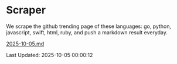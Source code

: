 # Scraper

We scrape the github trending page of these languages: go, python, javascript, swift, html, ruby, and push a markdown result everyday.

[2025-10-05.md](https://github.com/henson/Scraper/blob/master/2025-10-05.md)

Last Updated: 2025-10-05 00:00:12